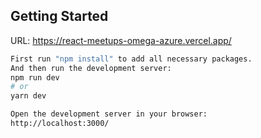 ## Getting Started

URL: https://react-meetups-omega-azure.vercel.app/

```bash
First run "npm install" to add all necessary packages.
And then run the development server:
npm run dev
# or
yarn dev

Open the development server in your browser:
http://localhost:3000/
```
